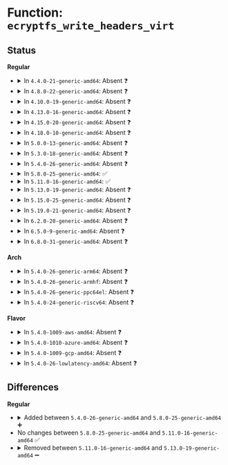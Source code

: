 # Function: <code>ecryptfs_write_headers_virt</code>

## Status
<b>Regular</b>
<ul>
<li>
<details>
<summary>In <code>4.4.0-21-generic-amd64</code>: Absent ❓</summary>

```json
{
  "name": "ecryptfs_write_headers_virt",
  "collision_type": "Unique Static",
  "inline_type": "Full",
  "funcs": [
    {
      "addr": 18446744071582016837,
      "name": "ecryptfs_write_headers_virt",
      "external": false,
      "loc": "fs/ecryptfs/crypto.c:1102",
      "file": "fs/ecryptfs/crypto.c",
      "inline": "not declared, inlined",
      "caller_inline": [
        "fs/ecryptfs/crypto.c:ecryptfs_write_metadata"
      ],
      "caller_func": []
    }
  ],
  "symbols": []
}
```
</details>
</li>
<li>
<details>
<summary>In <code>4.8.0-22-generic-amd64</code>: Absent ❓</summary>

```json
{
  "name": "ecryptfs_write_headers_virt",
  "collision_type": "Unique Static",
  "inline_type": "Full",
  "funcs": [
    {
      "addr": 18446744071582230782,
      "name": "ecryptfs_write_headers_virt",
      "external": false,
      "loc": "fs/ecryptfs/crypto.c:1095",
      "file": "fs/ecryptfs/crypto.c",
      "inline": "not declared, inlined",
      "caller_inline": [
        "fs/ecryptfs/crypto.c:ecryptfs_write_metadata"
      ],
      "caller_func": []
    }
  ],
  "symbols": []
}
```
</details>
</li>
<li>
<details>
<summary>In <code>4.10.0-19-generic-amd64</code>: Absent ❓</summary>

```json
{
  "name": "ecryptfs_write_headers_virt",
  "collision_type": "Unique Static",
  "inline_type": "Full",
  "funcs": [
    {
      "addr": 18446744071582320283,
      "name": "ecryptfs_write_headers_virt",
      "external": false,
      "loc": "fs/ecryptfs/crypto.c:1095",
      "file": "fs/ecryptfs/crypto.c",
      "inline": "not declared, inlined",
      "caller_inline": [
        "fs/ecryptfs/crypto.c:ecryptfs_write_metadata"
      ],
      "caller_func": []
    }
  ],
  "symbols": []
}
```
</details>
</li>
<li>
<details>
<summary>In <code>4.13.0-16-generic-amd64</code>: Absent ❓</summary>

```json
{
  "name": "ecryptfs_write_headers_virt",
  "collision_type": "Unique Static",
  "inline_type": "Full",
  "funcs": [
    {
      "addr": 18446744071582405035,
      "name": "ecryptfs_write_headers_virt",
      "external": false,
      "loc": "fs/ecryptfs/crypto.c:1095",
      "file": "fs/ecryptfs/crypto.c",
      "inline": "not declared, inlined",
      "caller_inline": [
        "fs/ecryptfs/crypto.c:ecryptfs_write_metadata"
      ],
      "caller_func": []
    }
  ],
  "symbols": []
}
```
</details>
</li>
<li>
<details>
<summary>In <code>4.15.0-20-generic-amd64</code>: Absent ❓</summary>

```json
{
  "name": "ecryptfs_write_headers_virt",
  "collision_type": "Unique Static",
  "inline_type": "Full",
  "funcs": [
    {
      "addr": 18446744071582555771,
      "name": "ecryptfs_write_headers_virt",
      "external": false,
      "loc": "fs/ecryptfs/crypto.c:1079",
      "file": "fs/ecryptfs/crypto.c",
      "inline": "not declared, inlined",
      "caller_inline": [
        "fs/ecryptfs/crypto.c:ecryptfs_write_metadata"
      ],
      "caller_func": []
    }
  ],
  "symbols": []
}
```
</details>
</li>
<li>
<details>
<summary>In <code>4.18.0-10-generic-amd64</code>: Absent ❓</summary>

```json
{
  "name": "ecryptfs_write_headers_virt",
  "collision_type": "Unique Static",
  "inline_type": "Full",
  "funcs": [
    {
      "addr": 18446744071582747867,
      "name": "ecryptfs_write_headers_virt",
      "external": false,
      "loc": "fs/ecryptfs/crypto.c:1079",
      "file": "fs/ecryptfs/crypto.c",
      "inline": "not declared, inlined",
      "caller_inline": [
        "fs/ecryptfs/crypto.c:ecryptfs_write_metadata"
      ],
      "caller_func": []
    }
  ],
  "symbols": []
}
```
</details>
</li>
<li>
<details>
<summary>In <code>5.0.0-13-generic-amd64</code>: Absent ❓</summary>

```json
{
  "name": "ecryptfs_write_headers_virt",
  "collision_type": "Unique Static",
  "inline_type": "Full",
  "funcs": [
    {
      "addr": 18446744071582851659,
      "name": "ecryptfs_write_headers_virt",
      "external": false,
      "loc": "fs/ecryptfs/crypto.c:1079",
      "file": "fs/ecryptfs/crypto.c",
      "inline": "not declared, inlined",
      "caller_inline": [
        "fs/ecryptfs/crypto.c:ecryptfs_write_metadata"
      ],
      "caller_func": []
    }
  ],
  "symbols": []
}
```
</details>
</li>
<li>
<details>
<summary>In <code>5.3.0-18-generic-amd64</code>: Absent ❓</summary>

```json
{
  "name": "ecryptfs_write_headers_virt",
  "collision_type": "Unique Static",
  "inline_type": "Full",
  "funcs": [
    {
      "addr": 18446744071583026350,
      "name": "ecryptfs_write_headers_virt",
      "external": false,
      "loc": "fs/ecryptfs/crypto.c:1064",
      "file": "fs/ecryptfs/crypto.c",
      "inline": "not declared, inlined",
      "caller_inline": [
        "fs/ecryptfs/crypto.c:ecryptfs_write_metadata"
      ],
      "caller_func": []
    }
  ],
  "symbols": []
}
```
</details>
</li>
<li>
<details>
<summary>In <code>5.4.0-26-generic-amd64</code>: Absent ❓</summary>

```json
{
  "name": "ecryptfs_write_headers_virt",
  "collision_type": "Unique Static",
  "inline_type": "Full",
  "funcs": [
    {
      "addr": 18446744071583132558,
      "name": "ecryptfs_write_headers_virt",
      "external": false,
      "loc": "fs/ecryptfs/crypto.c:1066",
      "file": "fs/ecryptfs/crypto.c",
      "inline": "not declared, inlined",
      "caller_inline": [
        "fs/ecryptfs/crypto.c:ecryptfs_write_metadata"
      ],
      "caller_func": []
    }
  ],
  "symbols": []
}
```
</details>
</li>
<li>
<details>
<summary>In <code>5.8.0-25-generic-amd64</code>: ✅</summary>

```c
int ecryptfs_write_headers_virt(char * page_virt, size_t max, size_t * size, struct ecryptfs_crypt_stat * crypt_stat, struct dentry * ecryptfs_dentry)
```

```json
{
  "name": "ecryptfs_write_headers_virt",
  "collision_type": "Unique Static",
  "inline_type": "No",
  "funcs": [
    {
      "addr": 18446744071583448592,
      "name": "ecryptfs_write_headers_virt",
      "external": false,
      "loc": "fs/ecryptfs/crypto.c:1051",
      "file": "fs/ecryptfs/crypto.c",
      "inline": "seen, unknown",
      "caller_inline": [],
      "caller_func": [
        "fs/ecryptfs/crypto.c:ecryptfs_write_metadata"
      ]
    }
  ],
  "symbols": [
    {
      "addr": 18446744071583448592,
      "name": "ecryptfs_write_headers_virt",
      "section": ".text",
      "bind": "STB_LOCAL",
      "size": 282
    }
  ]
}
```
</details>
</li>
<li>
<details>
<summary>In <code>5.11.0-16-generic-amd64</code>: ✅</summary>

```c
int ecryptfs_write_headers_virt(char * page_virt, size_t max, size_t * size, struct ecryptfs_crypt_stat * crypt_stat, struct dentry * ecryptfs_dentry)
```

```json
{
  "name": "ecryptfs_write_headers_virt",
  "collision_type": "Unique Static",
  "inline_type": "No",
  "funcs": [
    {
      "addr": 18446744071583561168,
      "name": "ecryptfs_write_headers_virt",
      "external": false,
      "loc": "fs/ecryptfs/crypto.c:1051",
      "file": "fs/ecryptfs/crypto.c",
      "inline": "seen, unknown",
      "caller_inline": [],
      "caller_func": [
        "fs/ecryptfs/crypto.c:ecryptfs_write_metadata"
      ]
    }
  ],
  "symbols": [
    {
      "addr": 18446744071583561168,
      "name": "ecryptfs_write_headers_virt",
      "section": ".text",
      "bind": "STB_LOCAL",
      "size": 282
    }
  ]
}
```
</details>
</li>
<li>
<details>
<summary>In <code>5.13.0-19-generic-amd64</code>: Absent ❓</summary>

```json
{
  "name": "ecryptfs_write_headers_virt",
  "collision_type": "Unique Static",
  "inline_type": "Full",
  "funcs": [
    {
      "addr": 18446744071583588972,
      "name": "ecryptfs_write_headers_virt",
      "external": false,
      "loc": "fs/ecryptfs/crypto.c:1046",
      "file": "fs/ecryptfs/crypto.c",
      "inline": "not declared, inlined",
      "caller_inline": [
        "fs/ecryptfs/crypto.c:ecryptfs_write_metadata"
      ],
      "caller_func": []
    }
  ],
  "symbols": []
}
```
</details>
</li>
<li>
<details>
<summary>In <code>5.15.0-25-generic-amd64</code>: Absent ❓</summary>

```json
{
  "name": "ecryptfs_write_headers_virt",
  "collision_type": "Unique Static",
  "inline_type": "Full",
  "funcs": [
    {
      "addr": 18446744071583947260,
      "name": "ecryptfs_write_headers_virt",
      "external": false,
      "loc": "fs/ecryptfs/crypto.c:1046",
      "file": "fs/ecryptfs/crypto.c",
      "inline": "not declared, inlined",
      "caller_inline": [
        "fs/ecryptfs/crypto.c:ecryptfs_write_metadata"
      ],
      "caller_func": []
    }
  ],
  "symbols": []
}
```
</details>
</li>
<li>
<details>
<summary>In <code>5.19.0-21-generic-amd64</code>: Absent ❓</summary>

```json
{
  "name": "ecryptfs_write_headers_virt",
  "collision_type": "Unique Static",
  "inline_type": "Full",
  "funcs": [
    {
      "addr": 18446744071584529081,
      "name": "ecryptfs_write_headers_virt",
      "external": false,
      "loc": "fs/ecryptfs/crypto.c:1046",
      "file": "fs/ecryptfs/crypto.c",
      "inline": "not declared, inlined",
      "caller_inline": [
        "fs/ecryptfs/crypto.c:ecryptfs_write_metadata"
      ],
      "caller_func": []
    }
  ],
  "symbols": []
}
```
</details>
</li>
<li>
<details>
<summary>In <code>6.2.0-20-generic-amd64</code>: Absent ❓</summary>

```json
{
  "name": "ecryptfs_write_headers_virt",
  "collision_type": "Unique Static",
  "inline_type": "Full",
  "funcs": [
    {
      "addr": 18446744071585200873,
      "name": "ecryptfs_write_headers_virt",
      "external": false,
      "loc": "fs/ecryptfs/crypto.c:1046",
      "file": "fs/ecryptfs/crypto.c",
      "inline": "not declared, inlined",
      "caller_inline": [
        "fs/ecryptfs/crypto.c:ecryptfs_write_metadata"
      ],
      "caller_func": []
    }
  ],
  "symbols": []
}
```
</details>
</li>
<li>
<details>
<summary>In <code>6.5.0-9-generic-amd64</code>: Absent ❓</summary>

```json
{
  "name": "ecryptfs_write_headers_virt",
  "collision_type": "Unique Static",
  "inline_type": "Full",
  "funcs": [
    {
      "addr": 18446744071585429881,
      "name": "ecryptfs_write_headers_virt",
      "external": false,
      "loc": "fs/ecryptfs/crypto.c:1022",
      "file": "fs/ecryptfs/crypto.c",
      "inline": "not declared, inlined",
      "caller_inline": [
        "fs/ecryptfs/crypto.c:ecryptfs_write_metadata"
      ],
      "caller_func": []
    }
  ],
  "symbols": []
}
```
</details>
</li>
<li>
<details>
<summary>In <code>6.8.0-31-generic-amd64</code>: Absent ❓</summary>

```json
{
  "name": "ecryptfs_write_headers_virt",
  "collision_type": "Unique Static",
  "inline_type": "Full",
  "funcs": [
    {
      "addr": 18446744071585664553,
      "name": "ecryptfs_write_headers_virt",
      "external": false,
      "loc": "fs/ecryptfs/crypto.c:1022",
      "file": "fs/ecryptfs/crypto.c",
      "inline": "not declared, inlined",
      "caller_inline": [
        "fs/ecryptfs/crypto.c:ecryptfs_write_metadata"
      ],
      "caller_func": []
    }
  ],
  "symbols": []
}
```
</details>
</li>
</ul>
<b>Arch</b>
<ul>
<li>
<details>
<summary>In <code>5.4.0-26-generic-arm64</code>: Absent ❓</summary>

```json
{
  "name": "ecryptfs_write_headers_virt",
  "collision_type": "Unique Static",
  "inline_type": "Full",
  "funcs": [
    {
      "addr": 18446603336494842500,
      "name": "ecryptfs_write_headers_virt",
      "external": false,
      "loc": "fs/ecryptfs/crypto.c:1066",
      "file": "fs/ecryptfs/crypto.c",
      "inline": "not declared, inlined",
      "caller_inline": [
        "fs/ecryptfs/crypto.c:ecryptfs_write_metadata"
      ],
      "caller_func": []
    }
  ],
  "symbols": []
}
```
</details>
</li>
<li>
<details>
<summary>In <code>5.4.0-26-generic-armhf</code>: Absent ❓</summary>

```json
{
  "name": "ecryptfs_write_headers_virt",
  "collision_type": "Unique Static",
  "inline_type": "Full",
  "funcs": [
    {
      "addr": 3228261068,
      "name": "ecryptfs_write_headers_virt",
      "external": false,
      "loc": "fs/ecryptfs/crypto.c:1066",
      "file": "fs/ecryptfs/crypto.c",
      "inline": "not declared, inlined",
      "caller_inline": [
        "fs/ecryptfs/crypto.c:ecryptfs_write_metadata"
      ],
      "caller_func": []
    }
  ],
  "symbols": []
}
```
</details>
</li>
<li>
<details>
<summary>In <code>5.4.0-26-generic-ppc64el</code>: Absent ❓</summary>

```json
{
  "name": "ecryptfs_write_headers_virt",
  "collision_type": "Unique Static",
  "inline_type": "Full",
  "funcs": [
    {
      "addr": 13835058055288692876,
      "name": "ecryptfs_write_headers_virt",
      "external": false,
      "loc": "fs/ecryptfs/crypto.c:1066",
      "file": "fs/ecryptfs/crypto.c",
      "inline": "not declared, inlined",
      "caller_inline": [
        "fs/ecryptfs/crypto.c:ecryptfs_write_metadata"
      ],
      "caller_func": []
    }
  ],
  "symbols": []
}
```
</details>
</li>
<li>
<details>
<summary>In <code>5.4.0-24-generic-riscv64</code>: Absent ❓</summary>

```json
{
  "name": "ecryptfs_write_headers_virt",
  "collision_type": "Unique Static",
  "inline_type": "Full",
  "funcs": [
    {
      "addr": 18446743936274164614,
      "name": "ecryptfs_write_headers_virt",
      "external": false,
      "loc": "fs/ecryptfs/crypto.c:1066",
      "file": "fs/ecryptfs/crypto.c",
      "inline": "not declared, inlined",
      "caller_inline": [
        "fs/ecryptfs/crypto.c:ecryptfs_write_metadata"
      ],
      "caller_func": []
    }
  ],
  "symbols": []
}
```
</details>
</li>
</ul>
<b>Flavor</b>
<ul>
<li>
<details>
<summary>In <code>5.4.0-1009-aws-amd64</code>: Absent ❓</summary>

```json
{
  "name": "ecryptfs_write_headers_virt",
  "collision_type": "Unique Static",
  "inline_type": "Full",
  "funcs": [
    {
      "addr": 18446744071583101294,
      "name": "ecryptfs_write_headers_virt",
      "external": false,
      "loc": "fs/ecryptfs/crypto.c:1066",
      "file": "fs/ecryptfs/crypto.c",
      "inline": "not declared, inlined",
      "caller_inline": [
        "fs/ecryptfs/crypto.c:ecryptfs_write_metadata"
      ],
      "caller_func": []
    }
  ],
  "symbols": []
}
```
</details>
</li>
<li>
<details>
<summary>In <code>5.4.0-1010-azure-amd64</code>: Absent ❓</summary>

```json
{
  "name": "ecryptfs_write_headers_virt",
  "collision_type": "Unique Static",
  "inline_type": "Full",
  "funcs": [
    {
      "addr": 18446744071583038446,
      "name": "ecryptfs_write_headers_virt",
      "external": false,
      "loc": "fs/ecryptfs/crypto.c:1066",
      "file": "fs/ecryptfs/crypto.c",
      "inline": "not declared, inlined",
      "caller_inline": [
        "fs/ecryptfs/crypto.c:ecryptfs_write_metadata"
      ],
      "caller_func": []
    }
  ],
  "symbols": []
}
```
</details>
</li>
<li>
<details>
<summary>In <code>5.4.0-1009-gcp-amd64</code>: Absent ❓</summary>

```json
{
  "name": "ecryptfs_write_headers_virt",
  "collision_type": "Unique Static",
  "inline_type": "Full",
  "funcs": [
    {
      "addr": 18446744071583089902,
      "name": "ecryptfs_write_headers_virt",
      "external": false,
      "loc": "fs/ecryptfs/crypto.c:1066",
      "file": "fs/ecryptfs/crypto.c",
      "inline": "not declared, inlined",
      "caller_inline": [
        "fs/ecryptfs/crypto.c:ecryptfs_write_metadata"
      ],
      "caller_func": []
    }
  ],
  "symbols": []
}
```
</details>
</li>
<li>
<details>
<summary>In <code>5.4.0-26-lowlatency-amd64</code>: Absent ❓</summary>

```json
{
  "name": "ecryptfs_write_headers_virt",
  "collision_type": "Unique Static",
  "inline_type": "Full",
  "funcs": [
    {
      "addr": 18446744071583179118,
      "name": "ecryptfs_write_headers_virt",
      "external": false,
      "loc": "fs/ecryptfs/crypto.c:1066",
      "file": "fs/ecryptfs/crypto.c",
      "inline": "not declared, inlined",
      "caller_inline": [
        "fs/ecryptfs/crypto.c:ecryptfs_write_metadata"
      ],
      "caller_func": []
    }
  ],
  "symbols": []
}
```
</details>
</li>
</ul>

## Differences
<b>Regular</b>
<ul>
<li>
<details>
<summary>Added between <code>5.4.0-26-generic-amd64</code> and <code>5.8.0-25-generic-amd64</code> ➕</summary>

```c
int ecryptfs_write_headers_virt(char * page_virt, size_t max, size_t * size, struct ecryptfs_crypt_stat * crypt_stat, struct dentry * ecryptfs_dentry)
```
</details>
</li>
<li>
No changes between <code>5.8.0-25-generic-amd64</code> and <code>5.11.0-16-generic-amd64</code> ✅
</li>
<li>
<details>
<summary>Removed between <code>5.11.0-16-generic-amd64</code> and <code>5.13.0-19-generic-amd64</code> ➖</summary>

```c
int ecryptfs_write_headers_virt(char * page_virt, size_t max, size_t * size, struct ecryptfs_crypt_stat * crypt_stat, struct dentry * ecryptfs_dentry)
```
</details>
</li>
</ul>
